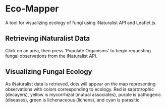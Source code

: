 # Eco-Mapper

A tool for visualizing ecology of fungi using iNaturalist API and Leaflet.js.

## Retrieving iNaturalist Data
Click on an area, then press 'Populate Organisms' to begin requesting fungal observations from the iNaturalist API.

## Visualizing Fungal Ecology
As iNaturalist data is retrieved, dots will appear on the map representing observations with colors corresponding to ecology.
Red is saprotrophic (decayers), yellow is mycorrhizal (mutual associates), purple is pathogenic (diseases), green is lichenaceous (lichens), and cyan is parasitic.

